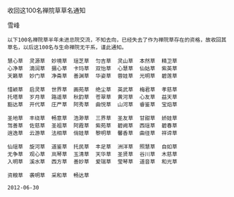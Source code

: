 收回这100名禅院草草名通知

雪峰


    以下100名禅院草半年未进总院交流，不知去向，已经失去了作为禅院草存在的资格，故收回其草名，以后这100名与生命禅院无干系，谨此通知。

    慧心草  灵源草  妙境草  瑶芝草  匀吉草  灵山草  本然草  精卫草
    心净草  滴润草  摄心草  卡玛草  双怡草  心慧草  仙姑草  紫英草
    天籁草  妙门草  净斋草  善渊草  华姿草  蓉娃草  光明草  碧莲草

    惜颖草  启灵草  世界草  画苑草  绝尘草  英武草  梅君草  孝慈草
    托塔草  岁月草  路遥草  秋韵草  苍翠草  黄河草  心友草  益天草
    豁达草  开代草  庄严草  阿秀草  曲悦草  山河草  睿鉴草  宝焰草

    圣地草  丰绕草  畅意草  浩渺草  三界草  圣友草  甘甜草  娇娃草
    驾善草  佐慈草  圣祖草  阿霞草  紫苑草  碧阙草  西瑶草  碧春草
    逍逸草  云游草  法相草  俏娃草  黎明草  馨香草  曲径草  祥谛草

    仙瑶草  旋河草  道鉴草  托民草  丰足草  洲洋草  照慧草  自如草
    无争草  观心草  岚琴草  玉清草  天华草  圣贤草  谷川草  木慈草
    入明草  溪水草  西方草  善妙草  爱瑞草  莹琴草  道音草  和光草

    资粮草  袭明草  采和草  畅达草

    2012-06-30



